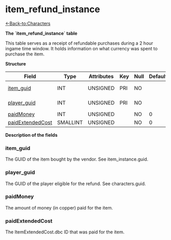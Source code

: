 # item\_refund\_instance

[<-Back-to:Characters](database-characters.md)

**The \`item\_refund\_instance\` table**

This table serves as a receipt of refundable purchases during a 2 hour ingame time window. It holds information on what currency was spent to purchase the item.

**Structure**

| Field                 | Type        | Attributes | Key | Null | Default | Extra  | Comment     |
|-----------------------|-------------|------------|-----|------|---------|--------|-------------|
| [item_guid][1]        | INT     | UNSIGNED   | PRI | NO   |         | Unique | Item GUID   |
| [player_guid][2]      | INT     | UNSIGNED   | PRI | NO   |         |        | Player GUID |
| [paidMoney][3]        | INT     | UNSIGNED   |     | NO   | 0       |        |             |
| [paidExtendedCost][4] | SMALLINT | UNSIGNED   |     | NO   | 0       |        |             |

[1]: #item_guid
[2]: #player_guid
[3]: #paidmoney
[4]: #paidextendedcost

**Description of the fields**

### item\_guid

The GUID of the item bought by the vendor. See item\_instance.guid.

### player\_guid

The GUID of the player eligible for the refund. See characters.guid.

### paidMoney

The amount of money (in copper) paid for the item.

### paidExtendedCost

The ItemExtendedCost.dbc ID that was paid for the item.
